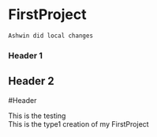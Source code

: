 # FirstProject
```Ashwin did local changes```
### Header 1
## Header 2
#Header

This is the testing  
This is the type1 creation of my FirstProject
